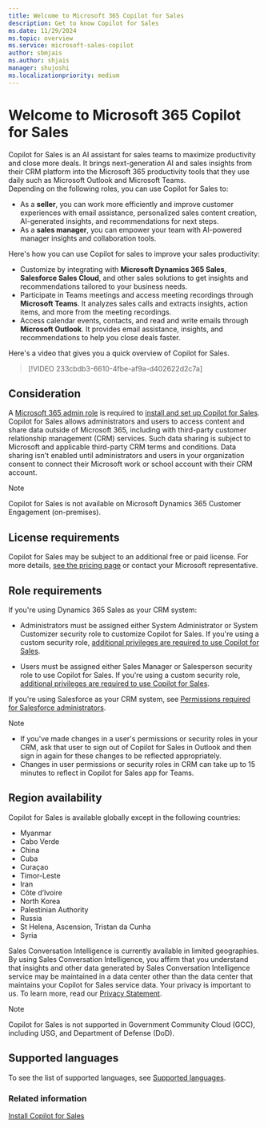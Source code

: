 ```yaml
---
title: Welcome to Microsoft 365 Copilot for Sales
description: Get to know Copilot for Sales
ms.date: 11/29/2024
ms.topic: overview
ms.service: microsoft-sales-copilot
author: sbmjais
ms.author: shjais
manager: shujoshi
ms.localizationpriority: medium
---
```


# Welcome to Microsoft 365 Copilot for Sales

Copilot for Sales is an AI assistant for sales teams to maximize productivity and close more deals. It brings next-generation AI and sales insights from their CRM platform into the Microsoft 365 productivity tools that they use daily such as Microsoft Outlook and Microsoft Teams.  
Depending on the following roles, you can use Copilot for Sales to:  

- As a **seller**, you can work more efficiently and improve customer experiences with email assistance, personalized sales content creation, AI-generated insights, and recommendations for next steps.  
- As a **sales manager**, you can empower your team with AI-powered manager insights and collaboration tools.  

Here's how you can use Copilot for sales to improve your sales productivity:

- Customize by integrating with **Microsoft Dynamics 365 Sales**, **Salesforce Sales Cloud**, and other sales solutions to get insights and recommendations tailored to your business needs.  
- Participate in Teams meetings and access meeting recordings through **Microsoft Teams**. It analyzes sales calls and extracts insights, action items, and more from the meeting recordings.  
- Access calendar events, contacts, and read and write emails through **Microsoft Outlook**. It provides email assistance, insights, and recommendations to help you close deals faster. 

Here's a video that gives you a quick overview of Copilot for Sales.

> [!VIDEO 233cbdb3-6610-4fbe-af9a-d402622d2c7a]

## Consideration

A [Microsoft 365 admin role](/microsoft-365/admin/add-users/about-admin-roles?view=o365-worldwide&preserve-view=true#commonly-used-microsoft-365-admin-center-roles) is required to [install and set up Copilot for Sales](install-viva-sales.md). Copilot for Sales allows administrators and users to access content and share data outside of Microsoft 365, including with third-party customer relationship management (CRM) services. Such data sharing is subject to Microsoft and applicable third-party CRM terms and conditions. Data sharing isn't enabled until administrators and users in your organization consent to connect their Microsoft work or school account with their CRM account.

> [!NOTE]
> Copilot for Sales is not available on Microsoft Dynamics 365 Customer Engagement (on-premises).

## License requirements

Copilot for Sales may be subject to an additional free or paid license. For more details, [see the pricing page](https://www.microsoft.com/ai/microsoft-sales-copilot?rtc=1#featuresandpricing) or contact your Microsoft representative.

## Role requirements

If you're using Dynamics 365 Sales as your CRM system:

- Administrators must be assigned either System Administrator or System Customizer security role to customize Copilot for Sales. If you're using a custom security role, [additional privileges are required to use Copilot for Sales](privileges.md#privileges-required-for-dynamics-365-customers).

- Users must be assigned either Sales Manager or Salesperson security role to use Copilot for Sales. If you're using a custom security role, [additional privileges are required to use Copilot for Sales](privileges.md#privileges-required-for-dynamics-365-customers).

If you're using Salesforce as your CRM system, see [Permissions required for Salesforce administrators](privileges.md#permissions-required-for-salesforce-administrators).

> [!NOTE]
> - If you've made changes in a user's permissions or security roles in your CRM, ask that user to sign out of Copilot for Sales in Outlook and then sign in again for these changes to be reflected appropriately. 
> - Changes in user permissions or security roles in CRM can take up to 15 minutes to reflect in Copilot for Sales app for Teams.

## Region availability

Copilot for Sales is available globally except in the following countries:

- Myanmar
- Cabo Verde
- China
- Cuba
- Curaçao
- Timor-Leste
- Iran
- Côte d’Ivoire
- North Korea
- Palestinian Authority
- Russia
- St Helena, Ascension, Tristan da Cunha
- Syria

Sales Conversation Intelligence is currently available in limited geographies. By using Sales Conversation Intelligence, you affirm that you understand that insights and other data generated by Sales Conversation Intelligence service may be maintained in a data center other than the data center that maintains your Copilot for Sales service data. Your privacy is important to us. To learn more, read our [Privacy Statement](https://go.microsoft.com/fwlink/?LinkId=521839).

> [!NOTE]
> Copilot for Sales is not supported in Government Community Cloud (GCC), including USG, and Department of Defense (DoD).

## Supported languages

To see the list of supported languages, see [Supported languages](supported-languages.md).

### Related information

[Install Copilot for Sales](install-viva-sales.md)
